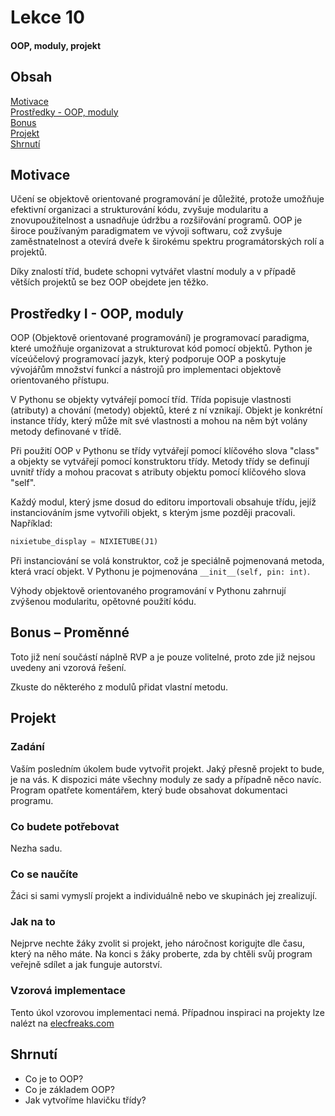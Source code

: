 # Lekce 10
#### OOP, moduly, projekt

## Obsah
[Motivace](#motivace)  
[Prostředky - OOP, moduly](#resources1)  
[Bonus](#assignment1)  
[Projekt ](#assignment3)  
[Shrnutí](#conclusion)  

## Motivace <a name="motivace"/>

Učení se objektově orientované programování je důležité, protože umožňuje efektivní organizaci a strukturování kódu, zvyšuje modularitu a znovupoužitelnost a usnadňuje údržbu a rozšiřování programů. OOP je široce používaným paradigmatem ve vývoji softwaru, což zvyšuje zaměstnatelnost a otevírá dveře k širokému spektru programátorských rolí a projektů.

Díky znalostí tříd, budete schopni vytvářet vlastní moduly a v případě větších projektů se bez OOP obejdete jen těžko.
## Prostředky I - OOP, moduly <a name="resources1"/>

OOP (Objektově orientované programování) je programovací paradigma, které umožňuje organizovat a strukturovat kód pomocí objektů. Python je víceúčelový programovací jazyk, který podporuje OOP a poskytuje vývojářům množství funkcí a nástrojů pro implementaci objektově orientovaného přístupu.

V Pythonu se objekty vytvářejí pomocí tříd. Třída popisuje vlastnosti (atributy) a chování (metody) objektů, které z ní vznikají. Objekt je konkrétní instance třídy, který může mít své vlastnosti a mohou na něm být volány metody definované v třídě. 

Při použití OOP v Pythonu se třídy vytvářejí pomocí klíčového slova "class" a objekty se vytvářejí pomocí konstruktoru třídy. Metody třídy se definují uvnitř třídy a mohou pracovat s atributy objektu pomocí klíčového slova "self".

Každý modul, který jsme dosud do editoru importovali obsahuje třídu, jejíž instanciováním jsme vytvořili objekt, s kterým jsme později pracovali. Například:
```python
nixietube_display = NIXIETUBE(J1)
```
Při instanciování se volá konstruktor, což je speciálně pojmenovaná metoda, která vrací objekt. V Pythonu je pojmenována `__init__(self, pin: int)`.

Výhody objektově orientovaného programování v Pythonu zahrnují zvýšenou modularitu, opětovné použití kódu.

## Bonus – Proměnné <a name="assignment1"/>
Toto již není součástí náplně RVP a je pouze volitelné, proto zde již nejsou uvedeny ani vzorová řešení.

Zkuste do některého z modulů přidat vlastní metodu. 

## Projekt <a name="assignment3"/>
### Zadání
Vaším posledním úkolem bude vytvořit projekt. Jaký přesně projekt to bude, je na vás. K dispozici máte všechny moduly ze sady a případně něco navíc. Program opatřete komentářem, který bude obsahovat dokumentaci programu. 
### Co budete potřebovat
Nezha sadu.
### Co se naučíte
Žáci si sami vymyslí projekt a individuálně nebo ve skupinách jej zrealizují. 
### Jak na to
Nejprve nechte žáky zvolit si projekt, jeho náročnost korigujte dle času, který na něho máte. Na konci s žáky proberte, zda by chtěli svůj program veřejně sdílet a jak funguje autorství.
### Vzorová implementace
Tento úkol vzorovou implementaci nemá. Případnou inspiraci na projekty lze nalézt na [elecfreaks.com](https://www.elecfreaks.com/learn-en/microbitKit/Nezha_Inventor_s_kit_for_microbit/index.html)
## Shrnutí <a name="conclusion"/>
- Co je to OOP?
- Co je základem OOP?
- Jak vytvoříme hlavičku třídy?
